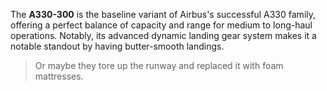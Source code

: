 The **A330-300** is the baseline variant of Airbus's successful A330 family, offering a perfect balance of capacity and range for medium to long-haul operations. Notably, its advanced dynamic landing gear system makes it a notable standout by having butter-smooth landings.

>  Or maybe they tore up the runway and replaced it with foam mattresses.